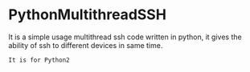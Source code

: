 # PythonMultithreadSSH
It is a simple usage multithread ssh code written in python, it gives the ability of ssh to different devices in same time.

    It is for Python2
